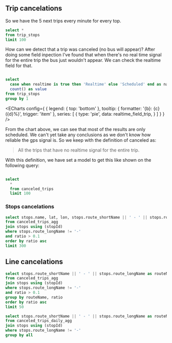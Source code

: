 ## Trip cancelations

So we have the 5 next trips every minute for every top.

```sql trip_stops
select *
from trip_stops
limit 100
```

How can we detect that a trip was canceled (no bus will appear)? After doing some field inpection I've found that when there's no real time signal for the entire trip the bus just wouldn't appear. We can check the realtime field for that.

```sql realtime_field_trip

select
  case when realtime is true then 'Realtime' else 'Scheduled' end as name,
  count() as value
from trip_stops
group by 1
```

<ECharts config={
{
legend: {
top: 'bottom'
},
tooltip: {
formatter: '{b}: {c} ({d}%)',
trigger: 'item'
},
series: [
{
type: 'pie',
data: realtime_field_trip,
}
]
}
}
/>

From the chart above, we can see that most of the results are only scheduled. We can't yet take any conclusions as we don't know how reliable the gps signal is. So we keep with the definition of canceled as:

> All the trips that have no realtime signal for the entire trip.

With this definition, we have set a model to get this like shown on the following query:

```sql canceled_trips

select
  *
  from canceled_trips
  limit 100
```

### Stops cancelations

```sql stops_cancelations
select stops.name, lat, lon, stops.route_shortName || ' - ' || stops.route_longName as routeName, ratio
from canceled_trips_agg
join stops using (stopId)
where stops.route_longName != '-'
and ratio > 0.1
order by ratio asc
limit 300
```

<!-- <LeafletMap
data={stops_cancelations}
lat=lat
long=lon
name=routeName
tooltipFields={[ 'ratio']}
height=500
/> -->

## Line cancelations

```sql line_cancelations
select stops.route_shortName || ' - ' || stops.route_longName as routeName, avg(ratio) as ratio, first(lon) as lon, first(lat) as lat
from canceled_trips_agg
join stops using (stopId)
where stops.route_longName != '-'
and ratio > 0.1
group by routeName, ratio
order by ratio asc
limit 50
```

<!-- <LeafletMap
data={line_cancelations}
lat=lat
long=lon
name=name
tooltipFields={[ 'routeName', 'ratio']}
height=500
width=1000
/> -->

```sql line_cancelations_day
select stops.route_shortName || ' - ' || stops.route_longName as routeName,  date_trunc('day', canceled_trips_daily_agg.serviceday)  as serviceday, avg(ratio) as ratio,
from canceled_trips_daily_agg
join stops using (stopId)
where stops.route_longName != '-'
group by all
```

<LineChart
data={line_cancelations_day}  
 x=serviceday
y=ratio
series=routeName
/>
